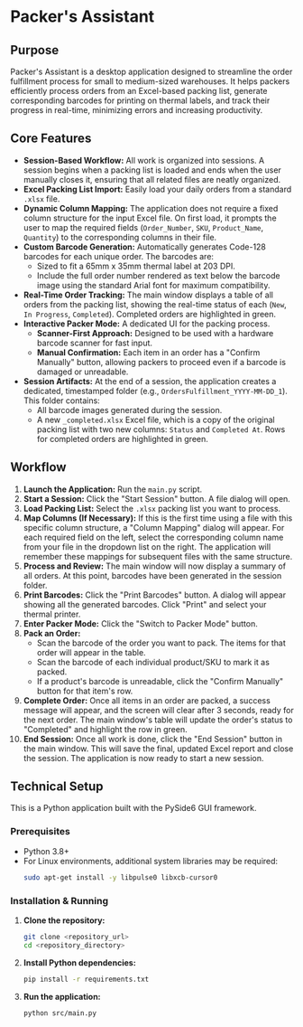 # Packer's Assistant

## Purpose

Packer's Assistant is a desktop application designed to streamline the order fulfillment process for small to medium-sized warehouses. It helps packers efficiently process orders from an Excel-based packing list, generate corresponding barcodes for printing on thermal labels, and track their progress in real-time, minimizing errors and increasing productivity.

## Core Features

- **Session-Based Workflow:** All work is organized into sessions. A session begins when a packing list is loaded and ends when the user manually closes it, ensuring that all related files are neatly organized.
- **Excel Packing List Import:** Easily load your daily orders from a standard `.xlsx` file.
- **Dynamic Column Mapping:** The application does not require a fixed column structure for the input Excel file. On first load, it prompts the user to map the required fields (`Order_Number`, `SKU`, `Product_Name`, `Quantity`) to the corresponding columns in their file.
- **Custom Barcode Generation:** Automatically generates Code-128 barcodes for each unique order. The barcodes are:
    - Sized to fit a 65mm x 35mm thermal label at 203 DPI.
    - Include the full order number rendered as text below the barcode image using the standard Arial font for maximum compatibility.
- **Real-Time Order Tracking:** The main window displays a table of all orders from the packing list, showing the real-time status of each (`New`, `In Progress`, `Completed`). Completed orders are highlighted in green.
- **Interactive Packer Mode:** A dedicated UI for the packing process.
    - **Scanner-First Approach:** Designed to be used with a hardware barcode scanner for fast input.
    - **Manual Confirmation:** Each item in an order has a "Confirm Manually" button, allowing packers to proceed even if a barcode is damaged or unreadable.
- **Session Artifacts:** At the end of a session, the application creates a dedicated, timestamped folder (e.g., `OrdersFulfillment_YYYY-MM-DD_1`). This folder contains:
    - All barcode images generated during the session.
    - A new `_completed.xlsx` Excel file, which is a copy of the original packing list with two new columns: `Status` and `Completed At`. Rows for completed orders are highlighted in green.

## Workflow

1.  **Launch the Application:** Run the `main.py` script.
2.  **Start a Session:** Click the "Start Session" button. A file dialog will open.
3.  **Load Packing List:** Select the `.xlsx` packing list you want to process.
4.  **Map Columns (If Necessary):** If this is the first time using a file with this specific column structure, a "Column Mapping" dialog will appear. For each required field on the left, select the corresponding column name from your file in the dropdown list on the right. The application will remember these mappings for subsequent files with the same structure.
5.  **Process and Review:** The main window will now display a summary of all orders. At this point, barcodes have been generated in the session folder.
6.  **Print Barcodes:** Click the "Print Barcodes" button. A dialog will appear showing all the generated barcodes. Click "Print" and select your thermal printer.
7.  **Enter Packer Mode:** Click the "Switch to Packer Mode" button.
8.  **Pack an Order:**
    - Scan the barcode of the order you want to pack. The items for that order will appear in the table.
    - Scan the barcode of each individual product/SKU to mark it as packed.
    - If a product's barcode is unreadable, click the "Confirm Manually" button for that item's row.
9.  **Complete Order:** Once all items in an order are packed, a success message will appear, and the screen will clear after 3 seconds, ready for the next order. The main window's table will update the order's status to "Completed" and highlight the row in green.
10. **End Session:** Once all work is done, click the "End Session" button in the main window. This will save the final, updated Excel report and close the session. The application is now ready to start a new session.

## Technical Setup

This is a Python application built with the PySide6 GUI framework.

### Prerequisites
- Python 3.8+
- For Linux environments, additional system libraries may be required:
  ```bash
  sudo apt-get install -y libpulse0 libxcb-cursor0
  ```

### Installation & Running

1.  **Clone the repository:**
    ```bash
    git clone <repository_url>
    cd <repository_directory>
    ```
2.  **Install Python dependencies:**
    ```bash
    pip install -r requirements.txt
    ```
3.  **Run the application:**
    ```bash
    python src/main.py
    ```

